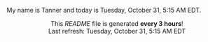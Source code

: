 My name is Tanner and today is Tuesday, October 31, 5:15 AM EDT.

<p align="center">This <i>README</i> file is generated <b>every 3 hours</b>!</br>Last refresh: Tuesday, October 31, 5:15 AM EDT<br /></p>
